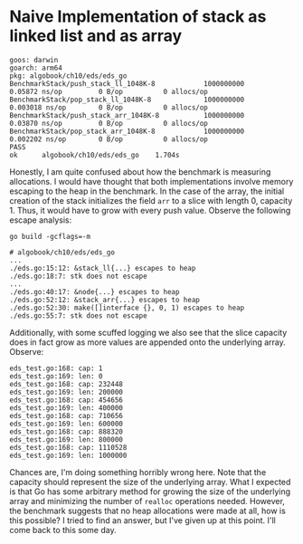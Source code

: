 # Naive Implementation of stack as linked list and as array
```
goos: darwin
goarch: arm64
pkg: algobook/ch10/eds/eds_go
BenchmarkStack/push_stack_ll_1048K-8         	1000000000	         0.05872 ns/op	       0 B/op	       0 allocs/op
BenchmarkStack/pop_stack_ll_1048K-8          	1000000000	         0.003018 ns/op	       0 B/op	       0 allocs/op
BenchmarkStack/push_stack_arr_1048K-8        	1000000000	         0.03870 ns/op	       0 B/op	       0 allocs/op
BenchmarkStack/pop_stack_arr_1048K-8         	1000000000	         0.002202 ns/op	       0 B/op	       0 allocs/op
PASS
ok  	algobook/ch10/eds/eds_go	1.704s
```

Honestly, I am quite confused about how the benchmark is measuring allocations. I would have thought that both implementations involve memory escaping to the heap in the benchmark. In the case of the array, the initial creation of the stack initializes the field `arr` to a slice with length 0, capacity 1. Thus, it would have to grow with every push value. Observe the following escape analysis:

```
go build -gcflags=-m

# algobook/ch10/eds/eds_go
...
./eds.go:15:12: &stack_ll{...} escapes to heap
./eds.go:18:7: stk does not escape
...
./eds.go:40:17: &node{...} escapes to heap
./eds.go:52:12: &stack_arr{...} escapes to heap
./eds.go:52:30: make([]interface {}, 0, 1) escapes to heap
./eds.go:55:7: stk does not escape
```

Additionally, with some scuffed logging we also see that the slice capacity does in fact grow as more values are appended onto the underlying array. Observe:

```
eds_test.go:168: cap: 1
eds_test.go:169: len: 0
eds_test.go:168: cap: 232448
eds_test.go:169: len: 200000
eds_test.go:168: cap: 454656
eds_test.go:169: len: 400000
eds_test.go:168: cap: 710656
eds_test.go:169: len: 600000
eds_test.go:168: cap: 888320
eds_test.go:169: len: 800000
eds_test.go:168: cap: 1110528
eds_test.go:169: len: 1000000
```

Chances are, I'm doing something horribly wrong here. Note that the capacity should represent the size of the underlying array. What I expected is that Go has some arbitrary method for growing the size of the underlying array and minimizing the number of `realloc` operations needed. However, the benchmark suggests that no heap allocations were made at all, how is this possible? I tried to find an answer, but I've given up at this point. I'll come back to this some day.
